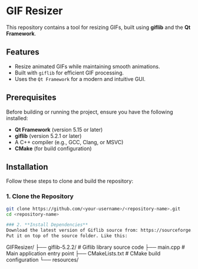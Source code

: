 # GIF Resizer  

This repository contains a tool for resizing GIFs, built using **giflib** and the **Qt Framework**.  

## Features  
- Resize animated GIFs while maintaining smooth animations.  
- Built with `giflib` for efficient GIF processing.  
- Uses the `Qt Framework` for a modern and intuitive GUI.  

## Prerequisites  

Before building or running the project, ensure you have the following installed:  
- **Qt Framework** (version 5.15 or later)  
- **giflib** (version 5.2.1 or later)  
- A C++ compiler (e.g., GCC, Clang, or MSVC)  
- **CMake** (for build configuration)  

## Installation  

Follow these steps to clone and build the repository:  

### 1. Clone the Repository  
```bash  
git clone https://github.com/<your-username>/<repository-name>.git  
cd <repository-name>  

### 2. **Install Dependencies**
Download the latest version of Giflib source from: https://sourceforge.net/projects/giflib/files/
Put it on top of the source folder. Like this:
```
GIFResizer/
├── giflib-5.2.2/            # Giflib library source code
├── main.cpp                 # Main application entry point
├── CMakeLists.txt           # CMake build configuration
└── resources/ 
```
